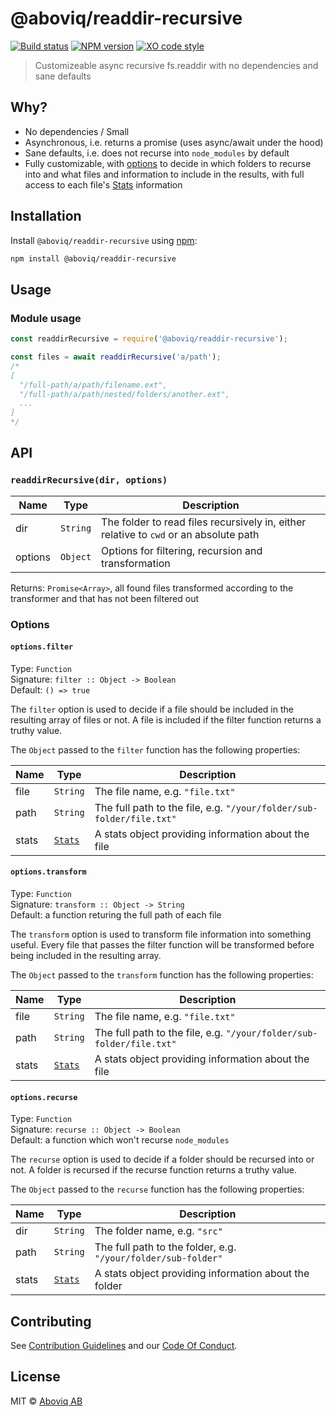 # @aboviq/readdir-recursive

[![Build status][travis-image]][travis-url] [![NPM version][npm-image]][npm-url] [![XO code style][codestyle-image]][codestyle-url]

> Customizeable async recursive fs.readdir with no dependencies and sane defaults

## Why?

- No dependencies / Small
- Asynchronous, i.e. returns a promise (uses async/await under the hood)
- Sane defaults, i.e. does not recurse into `node_modules` by default
- Fully customizable, with [options](#options) to decide in which folders to recurse into and what files and information to include in the results, with full access to each file's [Stats][fs-stats] information

## Installation

Install `@aboviq/readdir-recursive` using [npm](https://www.npmjs.com/):

```bash
npm install @aboviq/readdir-recursive
```

## Usage

### Module usage

```javascript
const readdirRecursive = require('@aboviq/readdir-recursive');

const files = await readdirRecursive('a/path');
/*
[
  "/full-path/a/path/filename.ext",
  "/full-path/a/path/nested/folders/another.ext",
  ...
]
*/
```

## API

### `readdirRecursive(dir, options)`

| Name    | Type     | Description                                                                           |
| ------- | -------- | ------------------------------------------------------------------------------------- |
| dir     | `String` | The folder to read files recursively in, either relative to `cwd` or an absolute path |
| options | `Object` | Options for filtering, recursion and transformation                                   |

Returns: `Promise<Array>`, all found files transformed according to the transformer and that has not been filtered out

### Options

#### `options.filter`

Type: `Function`  
Signature: `filter :: Object -> Boolean`  
Default: `() => true`

The `filter` option is used to decide if a file should be included in the resulting array of files or not. A file is included if the filter function returns a truthy value.

The `Object` passed to the `filter` function has the following properties:

| Name  | Type                | Description                                                          |
| ----- | ------------------- | -------------------------------------------------------------------- |
| file  | `String`            | The file name, e.g. `"file.txt"`                                     |
| path  | `String`            | The full path to the file, e.g. `"/your/folder/sub-folder/file.txt"` |
| stats | [`Stats`][fs-stats] | A stats object providing information about the file                  |

#### `options.transform`

Type: `Function`  
Signature: `transform :: Object -> String`  
Default: a function returing the full path of each file

The `transform` option is used to transform file information into something useful. Every file that passes the filter function will be transformed before being included in the resulting array.

The `Object` passed to the `transform` function has the following properties:

| Name  | Type                | Description                                                          |
| ----- | ------------------- | -------------------------------------------------------------------- |
| file  | `String`            | The file name, e.g. `"file.txt"`                                     |
| path  | `String`            | The full path to the file, e.g. `"/your/folder/sub-folder/file.txt"` |
| stats | [`Stats`][fs-stats] | A stats object providing information about the file                  |

#### `options.recurse`

Type: `Function`  
Signature: `recurse :: Object -> Boolean`  
Default: a function which won't recurse `node_modules`

The `recurse` option is used to decide if a folder should be recursed into or not. A folder is recursed if the recurse function returns a truthy value.

The `Object` passed to the `recurse` function has the following properties:

| Name  | Type                | Description                                                   |
| ----- | ------------------- | ------------------------------------------------------------- |
| dir   | `String`            | The folder name, e.g. `"src"`                                 |
| path  | `String`            | The full path to the folder, e.g. `"/your/folder/sub-folder"` |
| stats | [`Stats`][fs-stats] | A stats object providing information about the folder         |

## Contributing

See [Contribution Guidelines](CONTRIBUTING.md) and our [Code Of Conduct](CODE_OF_CONDUCT.md).

## License

MIT © [Aboviq AB](https://www.aboviq.com/)

[npm-url]: https://npmjs.org/package/@aboviq/readdir-recursive
[npm-image]: https://badge.fury.io/js/%40aboviq%2Freaddir-recursive.svg
[travis-url]: https://travis-ci.org/aboviq/readdir-recursive
[travis-image]: https://travis-ci.org/aboviq/readdir-recursive.svg?branch=master
[codestyle-url]: https://github.com/xojs/xo
[codestyle-image]: https://img.shields.io/badge/code%20style-XO-5ed9c7.svg?style=flat
[fs-stats]: https://nodejs.org/docs/latest/api/fs.html#fs_class_fs_stats
